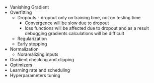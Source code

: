- Vanishing Gradient
- Overfitting
  - Dropouts - dropout only on training time, not on testing time
    - Convergence will be slow due to dropout
    - loss functions will be affected due to dropout and as a result debugging gradients calculations will be difficult 
  - Regularization
  - Early stopping
- Normalization
  - Noramalizing inputs
- Gradient checking and clipping
- Optimizers
- Learning rate and scheduling
- Hyperparameters tuning
